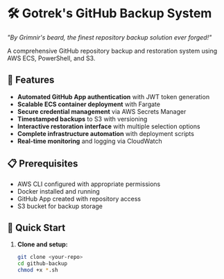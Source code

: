 # 🛠️ Gotrek's GitHub Backup System

*"By Grimnir's beard, the finest repository backup solution ever forged!"*

A comprehensive GitHub repository backup and restoration system using AWS ECS, PowerShell, and S3.

## 🚀 Features

- **Automated GitHub App authentication** with JWT token generation
- **Scalable ECS container deployment** with Fargate
- **Secure credential management** via AWS Secrets Manager
- **Timestamped backups** to S3 with versioning
- **Interactive restoration interface** with multiple selection options
- **Complete infrastructure automation** with deployment scripts
- **Real-time monitoring** and logging via CloudWatch

## 📋 Prerequisites

- AWS CLI configured with appropriate permissions
- Docker installed and running
- GitHub App created with repository access
- S3 bucket for backup storage

## 🔧 Quick Start

1. **Clone and setup:**
   ```bash
   git clone <your-repo>
   cd github-backup
   chmod +x *.sh